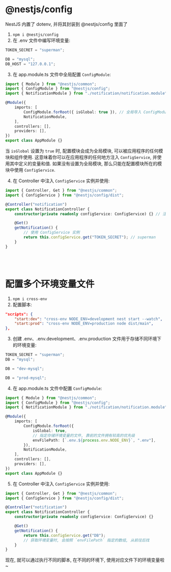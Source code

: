 # @nestjs/config

NestJS 内置了 dotenv, 并将其封装到 @nestjs/config 里面了

1. `npm i @nestjs/config`
2. 在 .env 文件中编写环境变量:

```typescript
TOKEN_SECRET = "superman";

DB = "mysql";
DB_HOST = "127.0.0.1";
```

3. 在 app.module.ts 文件中全局配置 `ConfigModule`:

```typescript
import { Module } from "@nestjs/common";
import { ConfigModule } from "@nestjs/config";
import { NotificationModule } from "./notification/notification.module";

@Module({
    imports: [
        ConfigModule.forRoot({ isGlobal: true }), // 全局导入 ConfigModule
        NotificationModule,
    ],
    controllers: [],
    providers: [],
})
export class AppModule {}
```

当 `isGlobal` 设置为 `true` 时, 配置模块会成为全局模块, 可以被应用程序的任何模块和组件使用. 这意味着你可以在应用程序的任何地方注入 `ConfigService`, 并使用其中定义的变量和值. 如果没有设置为全局模块, 那么只能在配置模块所在的模块中使用 `ConfigService`.

4. 在 Controller 中注入 `ConfigService` 实例并使用:

```typescript
import { Controller, Get } from "@nestjs/common";
import { ConfigService } from "@nestjs/config/dist";

@Controller("notification")
export class NotificationController {
    constructor(private readonly configService: ConfigService) {} // 注入 ConfigService 实例

    @Get()
    getNotification() {
        // 使用 ConfigService 实例
        return this.configService.get("TOKEN_SECRET"); // superman
    }
}
```

<br><br>

# 配置多个环境变量文件

1. `npm i cross-env`
2. 配置脚本:

```json
"scripts": {
    "start:dev": "cross-env NODE_ENV=development nest start --watch",
    "start:prod": "cross-env NODE_ENV=production node dist/main",
},
```

3. 创建 .env、.env.development、.env.production 文件用于存储不同环境下的环境变量:

```typescript
TOKEN_SECRET = "superman";
DB = "mysql";
```

```typescript
DB = "dev-mysql";
```

```typescript
DB = "prod-mysql";
```

4. 在 app.module.ts 文件中配置 `ConfigModule`:

```typescript
import { Module } from "@nestjs/common";
import { ConfigModule } from "@nestjs/config";
import { NotificationModule } from "./notification/notification.module";

@Module({
    imports: [
        ConfigModule.forRoot({
            isGlobal: true,
            // 指定存储环境变量的文件, 靠前的文件拥有较高的优先级
            envFilePath: [`.env.${process.env.NODE_ENV}`, ".env"],
        }),
        NotificationModule,
    ],
    controllers: [],
    providers: [],
})
export class AppModule {}
```

5. 在 Controller 中注入 `ConfigService` 实例并使用:

```typescript
import { Controller, Get } from "@nestjs/common";
import { ConfigService } from "@nestjs/config/dist";

@Controller("notification")
export class NotificationController {
    constructor(private readonly configService: ConfigService) {}

    @Get()
    getNotification() {
        return this.configService.get("DB");
        // 获取环境变量时, 会按照 `envFilePath` 指定的数组, 从前往后找
    }
}
```

现在, 就可以通过执行不同的脚本, 在不同的环境下, 使用对应文件下的环境变量啦~

<br>
